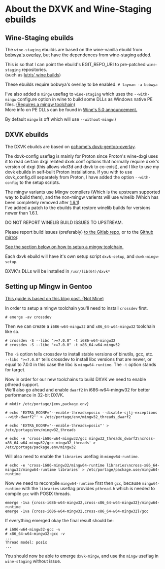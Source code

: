 # About the DXVK and Wine-Staging ebuilds

## Wine-Staging ebuilds

The `wine-staging` ebuilds are based on the wine-vanilla ebuild from [bobwya's overlay](https://github.com/bobwya/bobwya), but have the dependences from wine-staging added.

This is so that I can point the ebuild's EGIT\_REPO\_URI to pre-patched `wine-staging` repositories.\
(such as [lutris' wine builds](https://github.com/lutris/wine))

These ebuilds require bobwya's overlay to be enabled. `# layman -a bobwya`

I've also added a `mingw` useflag to `wine-staging` which uses the `--with-mingw` configure
option in wine to build some DLLs as Windows native PE files.
[(Requires a mingw toolchain)](#setting-up-mingw-in-gentoo)\
More info on PE DLLs can be found in [Wine's 5.0 announcement.](https://www.winehq.org/announce/5.0)

By default `mingw` is off which will use `--without-mingw`.\

## DXVK ebuilds

The DXVK ebuilds are based on [pchome's dxvk-gentoo-overlay](https://github.com/pchome/dxvk-gentoo-overlay).

The dxvk-config useflag is mainly for Proton since Proton's wine-dxgi uses it to read
certain dxgi related dxvk.conf options that normally require dxvk's version of dxgi
(this allows vkd3d and dxvk to co-exist), and I like to use my dxvk ebuilds in self-built
Proton installations. If you with to use dxvk\_config.dll separately from Proton, I have
added the option `--with-config` to the setup scripts.

The mingw variants use Mingw compilers (Which is the upstream supported way to build them),
and the non-mingw varients will use winelib
(Which has been completely removed after
[1.6.1](https://github.com/doitsujin/dxvk/commit/436357e28096f5e1e25aa8b72fceb77123ea8404))\
I've added a patch to the ebuilds that restore winelib builds for versions newer than 1.6.1.

DO NOT REPORT WINELIB BUILD ISSUES TO UPSTREAM.

Please report build issues (preferably) [to the Gitlab repo](https://gitlab.com/TheGreatMcPain/thegreatmcpain-overlay), or
to the [Github mirror](https://github.com/TheGreatMcPain/TheGreatMcPain-overlay).

[See the section below on how to setup a mingw toolchain.](#setting-up-mingw-in-gentoo)

Each dxvk ebuild will have it's own setup script `dxvk-setup`, and `dxvk-mingw-setup`.

DXVK's DLLs will be installed in `/usr/lib(64)/dxvk*`

## Setting up Mingw in Gentoo

[This guide is based on this blog post. (Not Mine)](https://blog.christiansegundo.com/eng/2018-8-1-dxvk-gentoo/)

In order to setup a mingw toolchain you'll need to install `crossdev` first.

`# emerge -av crossdev`

Then we can create a `i686-w64-mingw32` and `x86_64-w64-mingw32` toolchain like so.

```
# crossdev -S --libc ">=7.0.0" -t i686-w64-mingw32
# crossdev -S --libc ">=7.0.0" -t x86_64-w64-mingw32
```

The `-S` option tells crossdev to install stable versions of binutils, gcc, etc.\
`--libc ">=7.0.0"` tells crossdev to install libc versions that are newer, or equal to 7.0.0 in this case the libc is `mingw64-runtime`. The `-t` option stands for target.

Now in order for our new toolchains to build DXVK we need to enable pthread support.\
We'll also go ahead and enable `dwarf2` in i686-w64-mingw32 for better performance in 32-bit DXVK.

```
# mkdir /etc/portage/{env,package.env}

# echo 'EXTRA_ECONF="--enable-threads=posix --disable-sjlj-exceptions --with-dwarf2"' > /etc/portage/env/mingw32_threads_dwarf2

# echo 'EXTRA_ECONF="--enable-threads=posix"' > /etc/portage/env/mingw32_threads

# echo -e 'cross-i686-w64-mingw32/gcc mingw32_threads_dwarf2\ncross-x86_64-w64-mingw32/gcc mingw32_threads' > /etc/portage/package.env/mingw32
```

Will also need to enable the `libraries` useflag in `mingw64-runtime`.

```
# echo -e 'cross-i686-mingw32/mingw64-runtime libraries\ncross-x86_64-mingw32/mingw64-runtime libraries' > /etc/portage/package.use/mingw64-runtime
```

Now we need to recompile `mingw64-runtime` first then `gcc`, because `mingw64-runtime` with the `libraries` useflag provides `pthread.h` which is needed to compile `gcc` with POSIX threads.

```
emerge -1va {cross-i686-w64-mingw32,cross-x86_64-w64-mingw32}/mingw64-runtime
emerge -1va {cross-i686-w64-mingw32,cross-x86_64-w64-mingw32}/gcc
```

If everything emerged okay the final result should be:

```
# i686-w64-mingw32-gcc -v
# x86_64-w64-mingw32-gcc -v
...
Thread model: posix
...
```

You should now be able to emerge `dxvk-mingw`, and use the `mingw` useflag in `wine-staging` without issue.
